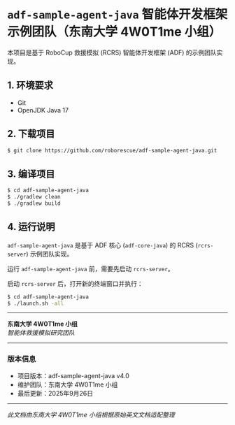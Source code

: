 # `adf-sample-agent-java` 智能体开发框架示例团队（东南大学 4W0T1me 小组）

本项目是基于 RoboCup 救援模拟 (RCRS) 智能体开发框架 (ADF) 的示例团队实现。

## 1. 环境要求

* Git
* OpenJDK Java 17

## 2. 下载项目

```bash
$ git clone https://github.com/roborescue/adf-sample-agent-java.git
```

## 3. 编译项目

```bash
$ cd adf-sample-agent-java
$ ./gradlew clean
$ ./gradlew build
```

## 4. 运行说明

`adf-sample-agent-java` 是基于 ADF 核心 (`adf-core-java`) 的 RCRS (`rcrs-server`) 示例团队实现。

运行 `adf-sample-agent-java` 前，需要先启动 `rcrs-server`。

启动 `rcrs-server` 后，打开新的终端窗口并执行：

```bash
$ cd adf-sample-agent-java
$ ./launch.sh -all
```

---
**东南大学 4W0T1me 小组**  
*智能体救援模拟研究团队*

---
### 版本信息
- 项目版本：adf-sample-agent-java v4.0
- 维护团队：东南大学 4W0T1me 小组
- 最后更新：2025年9月26日

---
*此文档由东南大学 4W0T1me 小组根据原始英文文档适配整理*
